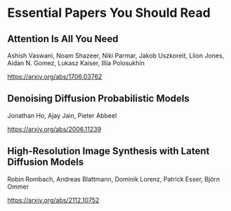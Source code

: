 # Essential Papers You Should Read

## Attention Is All You Need

Ashish Vaswani, Noam Shazeer, Niki Parmar, Jakob Uszkoreit, Llion Jones, Aidan N. Gomez, Lukasz Kaiser, Illia Polosukhin

https://arxiv.org/abs/1706.03762 

## Denoising Diffusion Probabilistic Models
Jonathan Ho, Ajay Jain, Pieter Abbeel

https://arxiv.org/abs/2006.11239

## High-Resolution Image Synthesis with Latent Diffusion Models

Robin Rombach, Andreas Blattmann, Dominik Lorenz, Patrick Esser, Björn Ommer

https://arxiv.org/abs/2112.10752